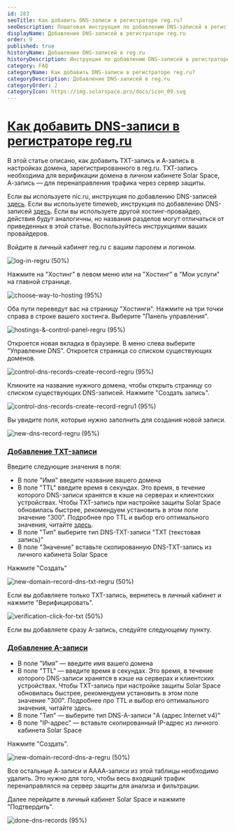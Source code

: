 ```yaml
---
id: 283
seoTitle: Как добавить DNS-записи в регистраторе reg.ru?
seoDescription: Пошаговая инструкция по добавлению DNS-записей в регистраторе reg.ru для работы сервисов защиты
displayName: Добавление DNS-записей в регистраторе reg.ru
order: 9
published: true
historyName: Добавление DNS-записей в reg.ru
historyDescription: Инструкция по добавлению DNS-записей в регистраторе reg.ru
category: FAQ
categoryName: Как добавить DNS-записи в регистраторе reg.ru?
categoryDescription: Добавление DNS-записей в reg.ru
categoryOrder: 2
categoryIcon: https://img.solarspace.pro/docs/icon_09.svg
---
```


# [Как добавить DNS-записи в регистраторе reg.ru](how-to-add-dns-record-regru)

В этой статье описано, как добавить TXT-запись и А-запись в настройках домена, зарегистрированного в reg.ru. ТХТ-запись необходима для верификации домена в личном кабинете Solar Space, А-запись — для перенаправления трафика через сервер защиты.

Если вы используете nic.ru, инструкция по добавлению DNS-записей [здесь]([282]).
Если вы используете timeweb, инструкция по добавлению DNS-записей [здесь]([277]).
Если вы используете другой хостинг-провайдер, действия будут аналогичны, но названия разделов могут отличаться от приведенных в этой статье. Воспользуйтесь инструкциями ваших провайдеров.

Войдите в личный кабинет reg.ru с вашим паролем и логином. 

![log-in-regru (50%)](https://img.solarspace.pro/docs/log-in-regru.jpg "вход в reg.ru")

Нажмите на "Хостинг" в левом меню или на "Хостинг" в "Мои услуги" на главной странице.

![choose-way-to-hosting (95%)](https://img.solarspace.pro/docs/choose-way-to-hosting.jpg "путь к управлению хостингом")

Оба пути переведут вас на страницу "Хостинги".
Нажмите на три точки справа в строке вашего хостинга.
Выберите "Панель управления".

![hostings-&-control-panel-regru (95%)](https://img.solarspace.pro/docs/hostings-&-control-panel-regru.jpg "панель управления хостингом")

Откроется новая вкладка в браузере. В меню слева выберите "Управление DNS". Откроется страница со списком существующих доменов.

![control-dns-records-create-record-regru (95%)](https://img.solarspace.pro/docs/control-dns-records-create-record-regru.jpg "создать dns-запись")

Кликните на название нужного домена, чтобы открыть страницу со списком существующих DNS-записей. 
Нажмите "Создать запись".

![control-dns-records-create-record-regru1 (95%)](https://img.solarspace.pro/docs/control-dns-records-create-record-regru1.jpg "создать dns-запись")

Вы увидите поля, которые нужно заполнить для создания новой записи.

![new-dns-record-regru (95%)](https://img.solarspace.pro/docs/new-dns-record-regru.jpg "добавление dns-записей")


### [Добавление TXT-записи](adding-txt-record)

Введите следующие значения в поля:

- В поле "Имя" введите название вашего домена
- В поле "TTL" введите время в секундах. Это время, в течение которого DNS-записи хранятся в кэше на серверах и клиентских устройствах. Чтобы TXT-запись при настройке защиты Solar Space обновилась быстрее, рекомендуем установить в этом поле значение "300".  Подробнее про TTL и выбор его оптимального значения, читайте [здесь]([278]).
- В поле "Тип" выберите тип DNS-TXT-записи "TXT (текстовая запись)"
- В поле "Значение" вставьте скопированную DNS-TXT-запись из личного кабинета Solar Space

Нажмите "Создать"

![new-domain-record-dns-txt-regru (50%)](https://img.solarspace.pro/docs/new-domain-record-dns-txt-regru.jpg "создание dns-txt-записи")

Если вы добавляете только TXT-запись, вернитесь в личный кабинет и нажмите "Верифицировать".

![verification-click-for-txt (50%)](https://img.solarspace.pro/docs/verification-click-for-txt.jpg "верификация по dns-txt")

Если вы добавляете сразу A-запись, следуйте следующему пункту.

### [Добавление A-записи](adding-a-record)

- В поле "Имя" — введите имя вашего домена
- В поле "TTL" — введите время в секундах. Это время, в течение которого DNS-записи хранятся в кэше на серверах и клиентских устройствах. Чтобы TXT-запись при настройке защиты Solar Space обновилась быстрее, рекомендуем установить в этом поле значение "300".  Подробнее про TTL и выбор его оптимального значения, читайте здесь.
- В поле "Тип" — выберите тип DNS-A-записи "A (адрес Internet v4)"
- В поле "IP-адрес" — вставьте скопированный IP-адрес из личного кабинета Solar Space

Нажмите "Создать".

![new-domain-record-dns-a-regru (50%)](https://img.solarspace.pro/docs/new-domain-record-dns-a-regru.jpg "добавление dns-a-записи")

Все остальные А-записи и АААА-записи из этой таблицы необходимо удалить. Это нужно для того, чтобы весь входящий трафик перенаправлялся на сервер защиты для анализа и фильтрации.

Далее перейдите в личный кабинет Solar Space и нажмите "Подтвердить".

![done-dns-records (95%)](https://img.solarspace.pro/docs/done-dns-records.jpg "подтверждение dns-записей")

